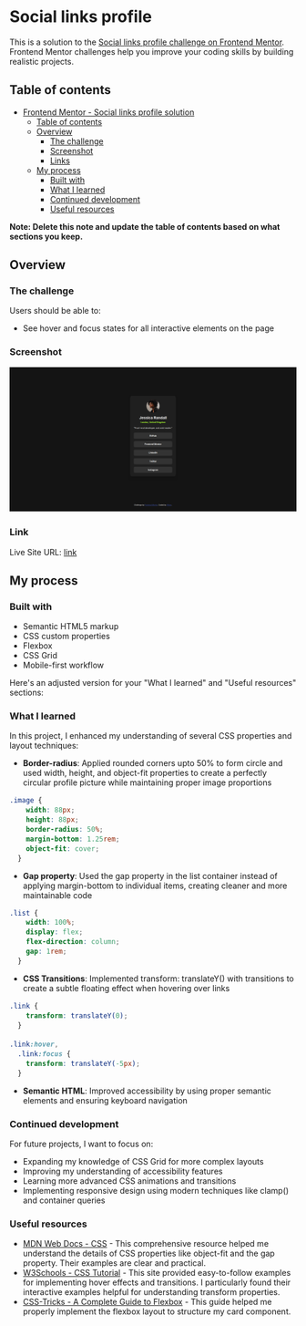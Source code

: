# Social links profile

This is a solution to the [Social links profile challenge on Frontend Mentor](https://www.frontendmentor.io/challenges/social-links-profile-UG32l9m6dQ). Frontend Mentor challenges help you improve your coding skills by building realistic projects. 

## Table of contents

- [Frontend Mentor - Social links profile solution](#frontend-mentor---social-links-profile-solution)
  - [Table of contents](#table-of-contents)
  - [Overview](#overview)
    - [The challenge](#the-challenge)
    - [Screenshot](#screenshot)
    - [Links](#links)
  - [My process](#my-process)
    - [Built with](#built-with)
    - [What I learned](#what-i-learned)
    - [Continued development](#continued-development)
    - [Useful resources](#useful-resources)

**Note: Delete this note and update the table of contents based on what sections you keep.**

## Overview

### The challenge

Users should be able to:

- See hover and focus states for all interactive elements on the page

### Screenshot
![screenshots](./assets/webpage_live.png)

### Link
Live Site URL: [link](https://rffkive.github.io/Blog-preview-card/)

## My process

### Built with

- Semantic HTML5 markup
- CSS custom properties
- Flexbox
- CSS Grid
- Mobile-first workflow

Here's an adjusted version for your "What I learned" and "Useful resources" sections:

### What I learned

In this project, I enhanced my understanding of several CSS properties and layout techniques:

- **Border-radius**: Applied rounded corners upto 50% to form circle and used width, height, and object-fit properties to create a perfectly circular profile picture while maintaining proper image proportions
```css
.image {
    width: 88px;
    height: 88px;
    border-radius: 50%;
    margin-bottom: 1.25rem;
    object-fit: cover;
  }
```
- **Gap property**: Used the gap property in the list container instead of applying margin-bottom to individual items, creating cleaner and more maintainable code
```css
.list {
    width: 100%;
    display: flex;
    flex-direction: column;
    gap: 1rem;
  }
  ```
- **CSS Transitions**: Implemented transform: translateY() with transitions to create a subtle floating effect when hovering over links
```css
.link {
    transform: translateY(0);
  }
  
.link:hover,
  .link:focus {
    transform: translateY(-5px);
  }
```
- **Semantic HTML**: Improved accessibility by using proper semantic elements and ensuring keyboard navigation

### Continued development

For future projects, I want to focus on:
- Expanding my knowledge of CSS Grid for more complex layouts
- Improving my understanding of accessibility features
- Learning more advanced CSS animations and transitions
- Implementing responsive design using modern techniques like clamp() and container queries

### Useful resources

- [MDN Web Docs - CSS](https://developer.mozilla.org/en-US/docs/Web/CSS) - This comprehensive resource helped me understand the details of CSS properties like object-fit and the gap property. Their examples are clear and practical.
- [W3Schools - CSS Tutorial](https://www.w3schools.com/css/) - This site provided easy-to-follow examples for implementing hover effects and transitions. I particularly found their interactive examples helpful for understanding transform properties.
- [CSS-Tricks - A Complete Guide to Flexbox](https://css-tricks.com/snippets/css/a-guide-to-flexbox/) - This guide helped me properly implement the flexbox layout to structure my card component.

